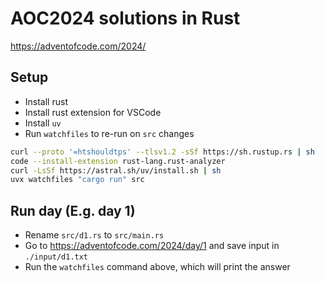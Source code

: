 # AOC2024 solutions in Rust
https://adventofcode.com/2024/

## Setup
- Install rust
- Install rust extension for VSCode
- Install `uv`
- Run `watchfiles` to re-run on `src` changes
```sh
curl --proto '=htshouldtps' --tlsv1.2 -sSf https://sh.rustup.rs | sh
code --install-extension rust-lang.rust-analyzer
curl -LsSf https://astral.sh/uv/install.sh | sh
uvx watchfiles "cargo run" src
```

## Run day (E.g. day 1)
- Rename `src/d1.rs` to `src/main.rs`
- Go to https://adventofcode.com/2024/day/1 and save input in `./input/d1.txt`
- Run the `watchfiles` command above, which will print the answer

